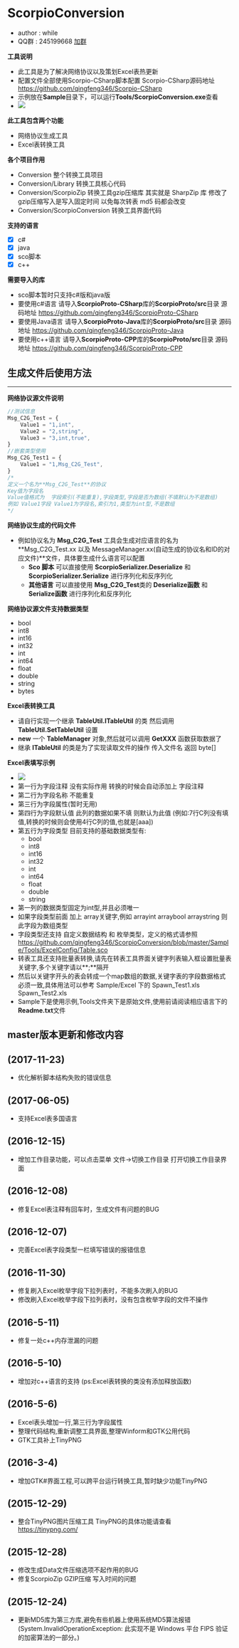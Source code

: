 # ScorpioConversion #
* author : while
* QQ群 : 245199668 [加群](http://shang.qq.com/wpa/qunwpa?idkey=8ef904955c52f7b3764403ab81602b9c08b856f040d284f7e2c1d05ed3428de8)

**工具说明**
* 此工具是为了解决网络协议以及策划Excel表热更新
* 配置文件全部使用Scorpio-CSharp脚本配置 Scorpio-CSharp源码地址 https://github.com/qingfeng346/Scorpio-CSharp
* 示例放在**Sample**目录下，可以运行**Tools/ScorpioConversion.exe**查看
* ![](https://github.com/qingfeng346/ScorpioConversion/blob/master/Sample/Tools/Readme.png)

**此工具包含两个功能**
* 网络协议生成工具
* Excel表转换工具

**各个项目作用**
* Conversion 整个转换工具项目 
* Conversion/Library 转换工具核心代码
* Conversion/ScorpioZip 转换工具gzip压缩库 其实就是 SharpZip 库  修改了gzip压缩写入是写入固定时间 以免每次转表 md5 码都会改变
* Conversion/ScorpioConversion 转换工具界面代码

**支持的语言**
- [x] c#
- [x] java
- [x] sco脚本
- [x] c++

**需要导入的库**
* sco脚本暂时只支持c#版和java版
* 要使用c#语言 请导入**ScorpioProto-CSharp**库的**ScorpioProto/src**目录 源码地址 https://github.com/qingfeng346/ScorpioProto-CSharp
* 要使用Java语言 请导入**ScorpioProto-Java**库的**ScorpioProto/src**目录 源码地址 https://github.com/qingfeng346/ScorpioProto-Java
* 要使用c++语言 请导入**ScorpioProto-CPP**库的**ScorpioProto/src**目录 源码地址 https://github.com/qingfeng346/ScorpioProto-CPP

## 生成文件后使用方法
-----------
**网络协议源文件说明**
``` javascript
//测试信息
Msg_C2G_Test = {
    Value1 = "1,int",
	Value2 = "2,string",
	Value3 = "3,int,true",
}
//嵌套类型使用
Msg_C2G_Test1 = {
	Value1 = "1,Msg_C2G_Test",
}
/*
定义一个名为**Msg_C2G_Test**的协议
Key值为字段名
Value值格式为  字段索引(不能重复),字段类型,字段是否为数组(不填默认为不是数组)
例如 Value1字段 Value1为字段名,索引为1,类型为int型,不是数组
*/
```
**网络协议生成的代码文件** 
* 例如协议名为 **Msg_C2G_Test** 工具会生成对应语言的名为**Msg_C2G_Test.xx 以及 MessageManager.xx(自动生成的协议名和ID的对应文件)**文件，具体要生成什么语言可以配置
	* **Sco 脚本** 可以直接使用 **ScorpioSerializer.Deserialize** 和 **ScorpioSerializer.Serialize** 进行序列化和反序列化
	* **其他语言** 可以直接使用 **Msg_C2G_Test**类的 **Deserialize函数** 和 **Serialize函数** 进行序列化和反序列化

**网络协议源文件支持数据类型**
* bool
* int8
* int16
* int32
* int
* int64
* float
* double
* string
* bytes

**Excel表转换工具**
* 请自行实现一个继承 **TableUtil.ITableUtil** 的类 然后调用 **TableUtil.SetTableUtil** 设置
* **new** 一个 **TableManager** 对象,然后就可以调用 **GetXXX** 函数获取数据了
* 继承 **ITableUtil** 的类是为了实现读取文件的操作 传入文件名 返回 byte[]

**Excel表填写示例**
* ![](https://github.com/qingfeng346/ScorpioConversion/blob/master/Sample/Tools/Excel.png)
* 第一行为字段注释 没有实际作用 转换的时候会自动添加上 字段注释
* 第二行为字段名称 不能重复
* 第三行为字段属性(暂时无用)
* 第四行为字段默认值 此列的数据如果不填 则默认为此值 (例如:7行C列没有填值,转换的时候则会使用4行C列的值,也就是[aaa])
* 第五行为字段类型 目前支持的基础数据类型有:
	* bool
	* int8
	* int16
	* int32
	* int
	* int64
	* float
	* double
	* string
* 第一列的数据类型固定为int型,并且必须唯一
* 如果字段类型前面 加上 array关键字,例如 arrayint arraybool arraystring  则此字段为数组类型
* 字段类型还支持 自定义数据结构 和 枚举类型，定义的格式请参照 https://github.com/qingfeng346/ScorpioConversion/blob/master/Sample/Tools/ExcelConfig/Table.sco
* 转表工具还支持批量表转换,请先在转表工具界面关键字列表输入框设置批量表关键字,多个关键字请以**;**隔开
* 然后以关键字开头的表会转成一个map数组的数据,关键字表的字段数据格式必须一致,具体用法可以参考 Sample/Excel 下的 Spawn_Test1.xls Spawn_Test2.xls
* Sample下是使用示例,Tools文件夹下是原始文件,使用前请阅读相应语言下的**Readme.txt**文件

## master版本更新和修改内容 ##
(2017-11-23)
-----------
* 优化解析脚本结构失败的错误信息

(2017-06-05)
-----------
* 支持Excel表多国语言

(2016-12-15)
-----------
* 增加工作目录功能，可以点击菜单 文件->切换工作目录 打开切换工作目录界面

(2016-12-08)
-----------
* 修复Excel表注释有回车时，生成文件有问题的BUG

(2016-12-07)
-----------
* 完善Excel表字段类型一栏填写错误的报错信息

(2016-11-30)
-----------
* 修复刷入Excel枚举字段下拉列表时，不能多次刷入的BUG
* 修改刷入Excel枚举字段下拉列表时，没有包含枚举字段的文件不操作

(2016-5-11)
-----------
* 修复一处c++内存泄漏的问题

(2016-5-10)
-----------
* 增加对c++语言的支持 (ps:Excel表转换的类没有添加释放函数)

(2016-5-6)
-----------
* Excel表头增加一行,第三行为字段属性
* 整理代码结构,重新调整工具界面,整理Winform和GTK公用代码
* GTK工具补上TinyPNG

(2016-3-4)
-----------
* 增加GTK#界面工程,可以跨平台运行转换工具,暂时缺少功能TinyPNG

(2015-12-29)
-----------
* 整合TinyPNG图片压缩工具 TinyPNG的具体功能请查看 https://tinypng.com/

(2015-12-28)
-----------
* 修改生成Data文件压缩选项不起作用的BUG
* 修复ScorpioZip GZIP压缩 写入时间的问题

(2015-12-24)
-----------
* 更新MD5库为第三方库,避免有些机器上使用系统MD5算法报错(System.InvalidOperationException: 此实现不是 Windows 平台 FIPS 验证的加密算法的一部分。)